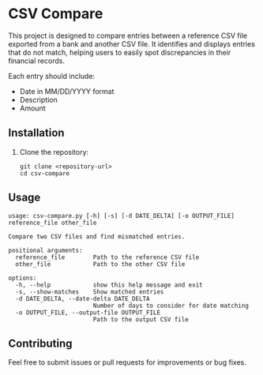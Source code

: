 # CSV Compare

This project is designed to compare entries between a reference CSV file exported from a bank and another CSV file. It identifies and displays entries that do not match, helping users to easily spot discrepancies in their financial records.

Each entry should include:
- Date in MM/DD/YYYY format
- Description
- Amount


## Installation

1. Clone the repository:
   ```
   git clone <repository-url>
   cd csv-compare
   ```

## Usage
```
usage: csv-compare.py [-h] [-s] [-d DATE_DELTA] [-o OUTPUT_FILE] reference_file other_file

Compare two CSV files and find mismatched entries.

positional arguments:
  reference_file        Path to the reference CSV file
  other_file            Path to the other CSV file

options:
  -h, --help            show this help message and exit
  -s, --show-matches    Show matched entries
  -d DATE_DELTA, --date-delta DATE_DELTA
                        Number of days to consider for date matching
  -o OUTPUT_FILE, --output-file OUTPUT_FILE
                        Path to the output CSV file
```
## Contributing

Feel free to submit issues or pull requests for improvements or bug fixes.